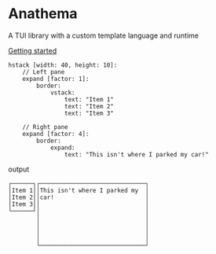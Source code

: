 # Anathema

A TUI library with a custom template language and runtime

[Getting started](https://togglebyte.github.io/anathema-guide/)

```
hstack [width: 40, height: 10]:
    // Left pane
    expand [factor: 1]:
        border:
            vstack:
                text: "Item 1"
                text: "Item 2"
                text: "Item 3"

    // Right pane
    expand [factor: 4]:
        border:
            expand:
                text: "This isn't where I parked my car!"
```
output
```
┌──────┐┌──────────────────────────────┐
│Item 1││This isn't where I parked my  │
│Item 2││car!                          │
│Item 3││                              │
└──────┘│                              │
        │                              │
        │                              │
        │                              │
        │                              │
        └──────────────────────────────┘
```
